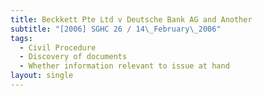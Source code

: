 ```yaml
---
title: Beckkett Pte Ltd v Deutsche Bank AG and Another
subtitle: "[2006] SGHC 26 / 14\_February\_2006"
tags:
  - Civil Procedure
  - Discovery of documents
  - Whether information relevant to issue at hand
layout: single
---
```


